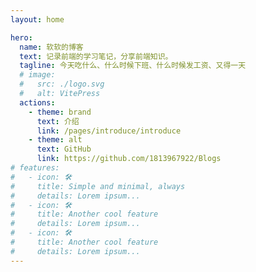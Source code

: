 ```yaml
---
layout: home

hero:
  name: 软软的博客
  text: 记录前端的学习笔记，分享前端知识。
  tagline: 今天吃什么、什么时候下班、什么时候发工资、又得一天
  # image:
  #   src: ./logo.svg
  #   alt: VitePress
  actions:
    - theme: brand
      text: 介绍
      link: /pages/introduce/introduce
    - theme: alt
      text: GitHub
      link: https://github.com/1813967922/Blogs
# features:
#   - icon: 🛠️
#     title: Simple and minimal, always
#     details: Lorem ipsum...
#   - icon: 🛠️
#     title: Another cool feature
#     details: Lorem ipsum...
#   - icon: 🛠️
#     title: Another cool feature
#     details: Lorem ipsum...
---
```


